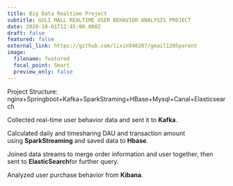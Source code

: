 ```yaml
---
title: Big Data Realtime Project
subtitle: GULI MALL REALTIME USER BEHAVIOR ANALYSIS PROJECT
date: 2020-10-01T12:45:00.000Z
draft: false
featured: false
external_link: https://github.com/lixin940207/gmail1205parent
image:
  filename: featured
  focal_point: Smart
  preview_only: false
---
```

Project Structure: nginx+Springboot+Kafka+SparkStraming+HBase+Mysql+Canal+Elasticsearch

Collected real-time user behavior data and sent it to **Kafka**.

Calculated daily and timesharing DAU and transaction amount using **SparkStreaming** and saved data to **Hbase**.

Joined data streams to merge order information and user together, then sent to **ElasticSearch**for further query.

Analyzed user purchase behavior from **Kibana**.